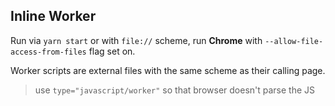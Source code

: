 ## Inline Worker

Run via `yarn start` or with `file://` scheme, run **Chrome** with `--allow-file-access-from-files` flag set on.

Worker scripts are external files with the same scheme as their calling page.

> use `type="javascript/worker"` so that browser doesn't parse the JS
